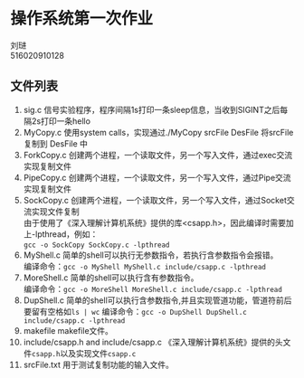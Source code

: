 # 操作系统第一次作业
刘琎  
516020910128
## 文件列表
1. sig.c
信号实验程序，程序间隔1s打印一条sleep信息，当收到SIGINT之后每隔2s打印一条hello
2. MyCopy.c
使用system calls，实现通过./MyCopy srcFile DesFile 将srcFile复制到 DesFile 中
3. ForkCopy.c
创建两个进程，一个读取文件，另一个写入文件，通过exec交流实现复制文件
4. PipeCopy.c
创建两个进程，一个读取文件，另一个写入文件，通过Pipe交流实现复制文件
5. SockCopy.c
创建两个进程，一个读取文件，另一个写入文件，通过Socket交流实现文件复制  
由于使用了《深入理解计算机系统》提供的库<csapp.h>，因此编译时需要加上-lpthread，例如：  
`gcc -o SockCopy SockCopy.c -lpthread`
6. MyShell.c
简单的shell可以执行无参数指令，若执行含参数指令会报错。  
编译命令：`gcc -o MyShell MyShell.c include/csapp.c -lpthread`
7. MoreShell.c
简单的shell可以执行含有参数指令。  
编译命令：`gcc -o MoreShell MoreShell.c include/csapp.c -lpthread`
8. DupShell.c
简单的shell可以执行含参数指令,并且实现管道功能，管道符前后要留有空格如`ls | wc`
编译命令：`gcc -o DupShell DupShell.c include/csapp.c -lpthread`
9. makefile
makefile文件。
10. include/csapp.h and include/csapp.c
《深入理解计算机系统》提供的头文件`csapp.h`以及实现文件`csapp.c`
11. srcFile.txt
用于测试复制功能的输入文件。
